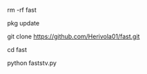 rm -rf fast

pkg update

git clone https://github.com/Herivola01/fast.git

cd fast

python faststv.py

